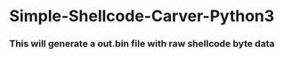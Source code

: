 # Simple-Shellcode-Carver-Python3

### This will generate a out.bin file with raw shellcode byte data
